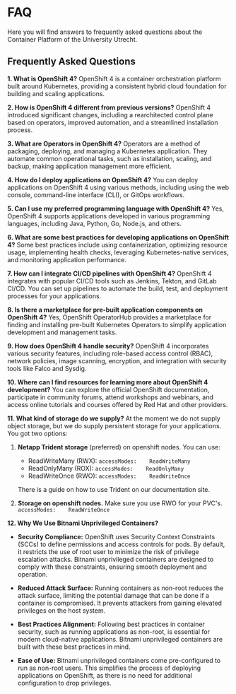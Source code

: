 # FAQ
Here you will find answers to frequently asked questions about the Container Platform of the University Utrecht.

## Frequently Asked Questions

**1. What is OpenShift 4?**
OpenShift 4 is a container orchestration platform built around Kubernetes, providing a consistent hybrid cloud foundation for building and scaling applications.

**2. How is OpenShift 4 different from previous versions?**
OpenShift 4 introduced significant changes, including a rearchitected control plane based on operators, improved automation, and a streamlined installation process.

**3. What are Operators in OpenShift 4?**
Operators are a method of packaging, deploying, and managing a Kubernetes application. They automate common operational tasks, such as installation, scaling, and backup, making application management more efficient.

**4. How do I deploy applications on OpenShift 4?**
You can deploy applications on OpenShift 4 using various methods, including using the web console, command-line interface (CLI), or GitOps workflows.

**5. Can I use my preferred programming language with OpenShift 4?**
Yes, OpenShift 4 supports applications developed in various programming languages, including Java, Python, Go, Node.js, and others.

**6. What are some best practices for developing applications on OpenShift 4?**
Some best practices include using containerization, optimizing resource usage, implementing health checks, leveraging Kubernetes-native services, and monitoring application performance.

**7. How can I integrate CI/CD pipelines with OpenShift 4?**
OpenShift 4 integrates with popular CI/CD tools such as Jenkins, Tekton, and GitLab CI/CD. You can set up pipelines to automate the build, test, and deployment processes for your applications.

**8. Is there a marketplace for pre-built application components on OpenShift 4?**
Yes, OpenShift OperatorHub provides a marketplace for finding and installing pre-built Kubernetes Operators to simplify application development and management tasks.

**9. How does OpenShift 4 handle security?**
OpenShift 4 incorporates various security features, including role-based access control (RBAC), network policies, image scanning, encryption, and integration with security tools like Falco and Sysdig.

**10. Where can I find resources for learning more about OpenShift 4 development?**
You can explore the official OpenShift documentation, participate in community forums, attend workshops and webinars, and access online tutorials and courses offered by Red Hat and other providers.

**11. What kind of storage do we supply?**
At the moment we do not supply object storage, but we do supply persistent storage for your applications.
You got two options:

1. **Netapp Trident storage** (preferred) on openshift nodes. You can use:

   - ReadWriteMany (RWX): `accessModes:    ReadWriteMany`
   - ReadOnlyMany (ROX): `accessModes:    ReadOnlyMany`
   - ReadWriteOnce (RWO): `accessModes:    ReadWriteOnce`

   There is a guide on how to use Trident on our documentation site.

2. **Storage on openshift nodes.** Make sure you use RWO for your PVC's. `accessModes:    ReadWriteOnce`

**12. Why We Use Bitnami Unprivileged Containers?**

- **Security Compliance:**
   OpenShift uses Security Context Constraints (SCCs) to define permissions and access controls for pods. By default, it restricts the use of root user to minimize the risk of privilege escalation attacks. Bitnami unprivileged containers are designed to comply with these constraints, ensuring smooth deployment and operation.

- **Reduced Attack Surface:**
   Running containers as non-root reduces the attack surface, limiting the potential damage that can be done if a container is compromised. It prevents attackers from gaining elevated privileges on the host system.

- **Best Practices Alignment:**
   Following best practices in container security, such as running applications as non-root, is essential for modern cloud-native applications. Bitnami unprivileged containers are built with these best practices in mind.

- **Ease of Use:**
   Bitnami unprivileged containers come pre-configured to run as non-root users. This simplifies the process of deploying applications on OpenShift, as there is no need for additional configuration to drop privileges.
